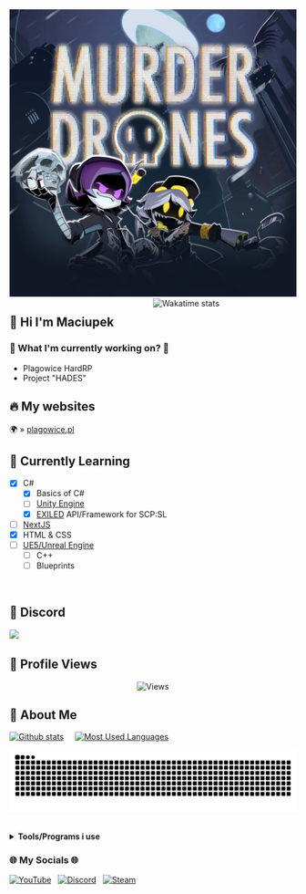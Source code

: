 <img src="images/337c623c52fcda255cb559d9c69af9bb.jpg" alt="Oshi no ko">

<a href="https://wakatime.com/@Maciupek" target="_blank">
	<img width="50%" align="right" src="https://github-readme-stats.vercel.app/api/wakatime?username=maciupek&border_radius=13px&theme=dark&border_color=151515&range=all_time&custom_title=📝+〢+Maciupek%27s+Wakatime+stats" alt="Wakatime stats">
</a>

## 👋 Hi I'm **Maciupek** 

### 🔧 What I'm currently working on? 🔧
- Plagowice HardRP
- Project "HADES"

## 🔥 My websites

🌍 » [plagowice.pl](https://plagowice.pl)<br>

## 📝 Currently Learning 
- [x] C#
  - [x] Basics of C#
  - [ ] [Unity Engine](https://unity.com/download)
  - [x] [EXILED](https://github.com/Exiled-Team/EXILED/) API/Framework for SCP:SL
- [ ] [NextJS](https://nextjs.org)
- [x] HTML & CSS
- [ ] [UE5/Unreal Engine](https://www.unrealengine.com/en-US)
  - [ ] C++
  - [ ] Blueprints 
<br>

## 🌌 Discord

<a href="https://arbuzscp.pl" target="_blank">
    <img src="https://lanyard.cnrad.dev/api/630447695559131156?theme=dark&bg=512B81&borderRadius=15px&animated=true&idleMessage=(.%20%E2%9D%9B%20%E1%B4%97%20%E2%9D%9B.)">
</a>

## 🌠 Profile Views

<div align="center">
    <img src="https://count.getloli.com/get/@maciupek-github-readme?theme=rule34" alt="Views" title="Profile views">
</div>

## 🎃 About Me

<!-- [Tools i use](README.md#toolsprograms-i-use) -->

[![Github stats](https://github-readme-stats.vercel.app/api?username=maciupek&theme=radical)](https://github.com/anuraghazra/github-readme-stats) &nbsp;&nbsp;&nbsp; [![Most Used Languages](https://github-readme-stats.vercel.app/api/top-langs/?username=maciupek&theme=radical)](https://github.com/anuraghazra/github-readme-stats)

<img src="https://raw.githubusercontent.com/maciupek/maciupek/output/github-contribution-grid-snake-dark.svg" alt="Snake"><br><br>

**<details><summary>Tools/Programs i use</summary>**
- C# Editor: [Visual Studio](https://visualstudio.microsoft.com/pl/)
- WebDev Editor [Visual Studio Code](https://code.visualstudio.com/)
- .dll De-compiler [Jetbrains dotPeek](https://www.jetbrains.com/decompiler/)
</details>

### 🌐 My Socials 🌐

[![YouTube](https://icons.iconarchive.com/icons/papirus-team/papirus-apps/48/youtube-icon.png)](https://www.youtube.com/channel/UChZv2-oj2bgLTv_KV89a0xQ) &nbsp;
[![Discord](https://icons.iconarchive.com/icons/papirus-team/papirus-apps/48/discord-icon.png)](https://discordapp.com/users/630447695559131156) &nbsp;
[![Steam](https://icons.iconarchive.com/icons/papirus-team/papirus-apps/48/steam-icon.png)](https://steamcommunity.com/profiles/76561199088107688) &nbsp;
